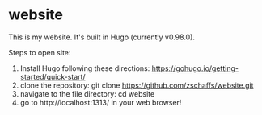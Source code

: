 # website

This is my website. It's built in Hugo (currently v0.98.0).

Steps to open site:
1) Install Hugo following these directions: https://gohugo.io/getting-started/quick-start/
2) clone the repository: git clone https://github.com/zschaffs/website.git
3) navigate to the file directory: cd website
4) go to http://localhost:1313/ in your web browser!



